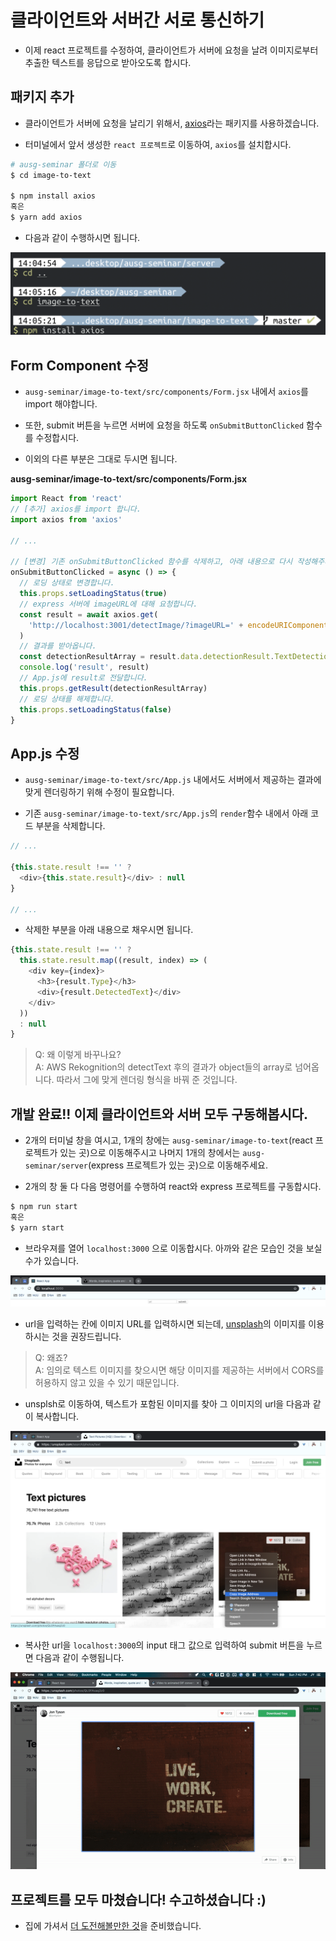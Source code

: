 # 클라이언트와 서버간 서로 통신하기

- 이제 react 프로젝트를 수정하여, 클라이언트가 서버에 요청을 날려 이미지로부터 추출한 텍스트를 응답으로 받아오도록 합시다.

## 패키지 추가

- 클라이언트가 서버에 요청을 날리기 위해서, [axios](https://github.com/axios/axios)라는 패키지를 사용하겠습니다.

- 터미널에서 앞서 생성한 `react 프로젝트`로 이동하여, `axios`를 설치합시다.

```bash
# ausg-seminar 폴더로 이동
$ cd image-to-text

$ npm install axios
혹은
$ yarn add axios
```

- 다음과 같이 수행하시면 됩니다.

![img_1](./images/1.png)

## Form Component 수정

- `ausg-seminar/image-to-text/src/components/Form.jsx` 내에서 `axios`를 import 해야합니다.

- 또한, submit 버튼을 누르면 서버에 요청을 하도록 `onSubmitButtonClicked` 함수를 수정합시다.

- 이외의 다른 부분은 그대로 두시면 됩니다.

**ausg-seminar/image-to-text/src/components/Form.jsx**

```javascript
import React from 'react'
// [추가] axios를 import 합니다.
import axios from 'axios'

// ...

// [변경] 기존 onSubmitButtonClicked 함수를 삭제하고, 아래 내용으로 다시 작성해주세요.
onSubmitButtonClicked = async () => {
  // 로딩 상태로 변경합니다.
  this.props.setLoadingStatus(true)
  // express 서버에 imageURL에 대해 요청합니다.
  const result = await axios.get(
    'http://localhost:3001/detectImage/?imageURL=' + encodeURIComponent(this.state.imageURL)
  )
  // 결과를 받아옵니다.
  const detectionResultArray = result.data.detectionResult.TextDetections
  console.log('result', result)
  // App.js에 result로 전달합니다.
  this.props.getResult(detectionResultArray)
  // 로딩 상태를 해제합니다.
  this.props.setLoadingStatus(false)
}
```

## App.js 수정

- `ausg-seminar/image-to-text/src/App.js` 내에서도 서버에서 제공하는 결과에 맞게 렌더링하기 위해 수정이 필요합니다.

- 기존 `ausg-seminar/image-to-text/src/App.js`의 `render`함수 내에서 아래 코드 부분을 삭제합니다.

```javascript
// ...

{this.state.result !== '' ?
  <div>{this.state.result}</div> : null
}

// ...
```

- 삭제한 부분을 아래 내용으로 채우시면 됩니다.

```javascript
{this.state.result !== '' ?
  this.state.result.map((result, index) => (
    <div key={index}>
      <h3>{result.Type}</h3>
      <div>{result.DetectedText}</div>
    </div>
  ))
  : null
}
```

> Q: 왜 이렇게 바꾸나요?  
A: AWS Rekognition의 detectText 후의 결과가 object들의 array로 넘어옵니다. 따라서 그에 맞게 렌더링 형식을 바꿔 준 것입니다.

## 개발 완료!! 이제 클라이언트와 서버 모두 구동해봅시다.

- 2개의 터미널 창을 여시고, 1개의 창에는 `ausg-seminar/image-to-text`(react 프로젝트가 있는 곳)으로 이동해주시고 나머지 1개의 창에서는 `ausg-seminar/server`(express 프로젝트가 있는 곳)으로 이동해주세요.

- 2개의 창 둘 다 다음 명령어를 수행하여 react와 express 프로젝트를 구동합시다.

```bash
$ npm run start
혹은
$ yarn start
```

- 브라우져를 열어 `localhost:3000` 으로 이동합시다. 아까와 같은 모습인 것을 보실 수가 있습니다.

![img_2](./images/2.png)

- url을 입력하는 칸에 이미지 URL를 입력하시면 되는데, [unsplash](https://unsplash.com/)의 이미지를 이용하시는 것을 권장드립니다.
> Q: 왜죠?  
A: 임의로 텍스트 이미지를 찾으시면 해당 이미지를 제공하는 서버에서 CORS를 허용하지 않고 있을 수 있기 때문입니다.

- unsplsh로 이동하여, 텍스트가 포함된 이미지를 찾아 그 이미지의 url을 다음과 같이 복사합니다.

![img_3](./images/3.png)

- 복사한 url을 `localhost:3000`의 input 태그 값으로 입력하여 submit 버튼을 누르면 다음과 같이 수행됩니다.

![img_4](./images/4.gif)

## 프로젝트를 모두 마쳤습니다! 수고하셨습니다 :)

- 집에 가셔서 [더 도전해볼만한 것](../5_advanced/README.md)을 준비했습니다.
